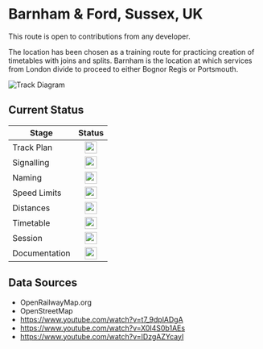 # Barnham & Ford, Sussex, UK

This route is open to contributions from any developer. 

The location has been chosen as a training route for practicing creation of timetables with joins and splits. Barnham is the location at which services from London divide to proceed to either Bognor Regis or Portsmouth.

![Track Diagram](https://raw.githubusercontent.com/Railway-Op-Sim/UK-BarnhamArea/master/Images/BarnhamandFord.png)

## Current Status

| Stage         | Status        |
| ------------- |:-------------:|
| Track Plan     | <img src="https://image.flaticon.com/icons/svg/1632/1632596.svg" height="24"> |
| Signalling      | <img src="https://image.flaticon.com/icons/svg/1632/1632596.svg" height="24">      |
| Naming | <img src="https://image.flaticon.com/icons/svg/390/390914.svg" height="24">      |
| Speed Limits | <img src="https://image.flaticon.com/icons/svg/390/390914.svg" height="24">|
| Distances | <img src="https://image.flaticon.com/icons/svg/390/390914.svg" height="24"> |
| Timetable | <img src="https://image.flaticon.com/icons/svg/390/390914.svg" height="24"> |
| Session | <img src="https://image.flaticon.com/icons/svg/390/390914.svg" height="24"> |
| Documentation | <img src="https://image.flaticon.com/icons/svg/390/390914.svg" height="24"> |

## Data Sources 

- OpenRailwayMap.org
- OpenStreetMap
- https://www.youtube.com/watch?v=t7_9dplADgA
- https://www.youtube.com/watch?v=X0I4S0b1AEs
- https://www.youtube.com/watch?v=IDzgAZYcayI
